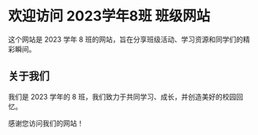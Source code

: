 # 欢迎访问 2023学年8班 班级网站

这个网站是 2023 学年 8 班的网站，旨在分享班级活动、学习资源和同学们的精彩瞬间。

## 关于我们
我们是 2023 学年的 8 班，我们致力于共同学习、成长，并创造美好的校园回忆。

感谢您访问我们的网站！

